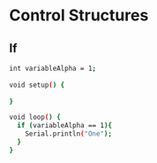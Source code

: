 # Control Structures

## If

```sh
int variableAlpha = 1;
  
void setup() {
  
}

void loop() {
  if (variableAlpha == 1){
    Serial.println("One");
  }
}
```